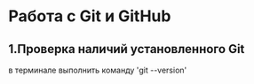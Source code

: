 # Работа с Git  и GitHub 
## 1.Проверка наличий установленного Git
в терминале выполнить команду 'git --version'

